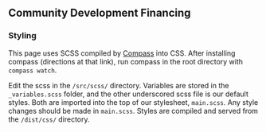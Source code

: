 ## Community Development Financing

### Styling

This page uses SCSS compiled by [Compass](http://compass-style.org/help/) into CSS. After installing compass (directions at that link), run compass in the root directory with `compass watch`. 

Edit the scss in the `/src/scss/` directory. Variables are stored in the `_variables.scss` folder, and the other underscored scss file is our default styles. Both are imported into the top of our stylesheet, `main.scss`. Any style changes should be made in `main.scss`. Styles are compiled and served from the `/dist/css/` directory. 

